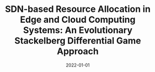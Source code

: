---
title: "SDN-based Resource Allocation in Edge and Cloud Computing Systems: An Evolutionary Stackelberg Differential Game Approach"
authors:
- Jun Du
- Chunxiao Jiang
- Abderrahim Benslimane
- Song Guo
- Yong Ren


date: "2022-01-01"
doi: "10.1109/TNET.2022.3152150"

# Publication type.
# 1 = Conference paper; 2 = Journal article;
# 3 = Preprint Paper; 4 = Report; 5 = Book; 6 = Book section;
# 7 = Thesis; 8 = Patent
publication_types: ["2"]

# Publication name and optional abbreviated publication name.
publication: "*IEEE/ACM Transactions on Networking*"
publication_short: "TNET (JCR-Q1)"

url_pdf: https://ieeexplore.ieee.org/abstract/document/9722568
# url_code: ''
# url_dataset: ''
# url_poster: ''
# url_project: ''
# url_slides: ''
# url_video: ''

---